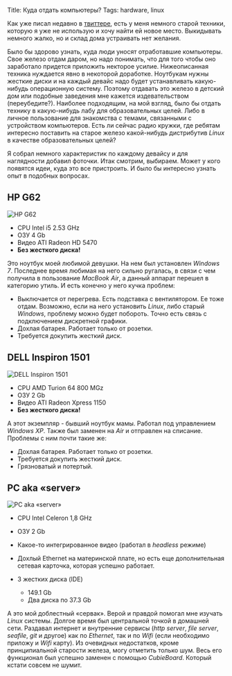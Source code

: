 Title: Куда отдать компьютеры?
Tags: hardware, linux

Как уже  писал недавно в [твиттере][twit],  есть у меня немного  старой техники,
которую  я уже  не использую  и хочу  найти ей  новое место.  Выкидывать немного
жалко, но и склад дома устраивать нет желания.

Было бы здорово  узнать, куда люди уносят отработавшие  компьютеры.  Свое железо
отдам  даром, но  надо  понимать, что  для того  чтобы  оно заработало  придется
приложить  некторое усилие.   Нижеописанная техника  нуждается явно  в некоторой
доработке.   Ноутбукам  нужны  жесткие  диски  и на  каждый  девайс  надо  будет
устанавливать какую-нибудь операционную систему.   Поэтому отдавать это железо в
детский дом  или подобные заведения мне  кажется издевательством (переубедите?).
Наиболее подходящим, на  мой взгляд, было бы отдать технику  в какую-нибудь лабу
для образовательных целей.   Либо в личное пользование для  знакомства с темами,
связанными с устройством  компьютеров. Есть ли сейчас радио  кружки, где ребятам
интересно поставить на старое железо какой-нибудь дистрибутив *Linux* в качестве
образовательных целей?

Я  собрал немного  характеристик по  каждому девайсу  и для  наглядности добавил
фоточки.  Итак  смотрим, выбираем.   Может у  кого появятся  идеи, куда  это все
пристроить. И было бы интересно узнать опыт в подобных вопросах.

## HP G62

![HP G62]({filename}/images/comp-hp.jpg)

* CPU Intel i5 2.53 GHz
* ОЗУ 4 Gb
* Видео ATI Radeon HD 5470
* **Без жесткого диска!**

Это ноутбук моей любимой девушки. На  нем был установлен *Windows 7*.  Последнее
время любимая  на него  сильно ругалась,  в связи с  чем получила  в пользование
*MacBook Air*,  а данный аппарат  перешел в категорию  утиль.  И есть  конечно у
него кучка проблем:

* Выключается  от перегрева.   Есть подставка  с вентилятором.   Ее тоже  отдам.
  Возможно, если  на него  установить *Linux*,  либо старый  *Windows*, проблему
  можно будет побороть. Точно есть связь с подключением дискретной графики.
* Дохлая батарея. Работает только от розетки.
* Требуется докупить жесткий диск.

## DELL Inspiron 1501

![DELL Inspiron 1501]({filename}/images/comp-dell.jpg)

* CPU AMD Turion 64 800 MGz
* ОЗУ 2 Gb
* Видео ATI Radeon Xpress 1150
* **Без жесткого диска!**

А  этот экземпляр  -  бывший  ноутбук мамы.   Работал  под управлением  *Windows
XP*. Также был  заменен на *Air* и  отправлен на списание. Проблемы  с ним почти
такие же:

* Дохлая батарея. Работает только от розетки.
* Требуется докупить жесткий диск.
* Грязноватый и потертый.

## PC aka «server»

![PC aka «server»]({filename}/images/comp-pc.jpg)

* CPU Intel Celeron 1,8 GHz
* ОЗУ 2 Gb
* Какое-то интегрированное видео (работал в *headless* режиме)
* Дохлый  Ethernet на  материнской  плате, но  есть  еще дополнительная  сетевая
  карточка, которая успешно работает.
* 3 жестких диска (IDE)

    * 149.1 Gb
    * Два диска по 37.3 Gb

А это  мой доблестный  «сервак».  Верой  и правдой  помогал мне  изучать *Linux*
системы. Долгое время был центральной  точкой в домашней сети. Раздавал интернет
и внутренние сервисы  (*http server*, *file server*, *seafile*,  *git* и другое)
как по *Ethernet*, так и по *Wifi* (если необходимо приложу и *Wifi* карту).  Из
очевидных  недостатков,  кроме  принципиальной старости  железа,  могу  отметить
только   шум.    Весь   его   функционал   был   успешно   заменен   с   помощью
*CubieBoard*. Который кстати совсем не шумит.

[twit]: https://twitter.com/puzan/status/567212984490295296
